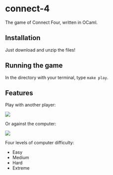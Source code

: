 # connect-4
The game of Connect Four, written in OCaml.

## Installation
Just download and unzip the files!

## Running the game
In the directory with your terminal, type ```make play```.

## Features
Play with another player:

![](https://imgur.com/1hWMcoK.gif)

Or against the computer:

![](https://imgur.com/DB5zQHu.gif)

Four levels of computer difficulty:
 - Easy
 - Medium
 - Hard
 - Extreme
